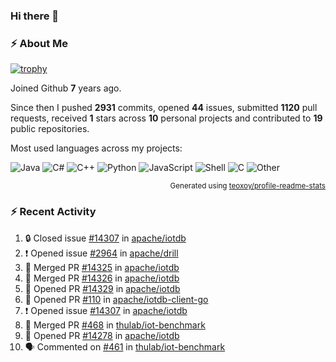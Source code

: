 ### Hi there 👋

### :zap: About Me

[![trophy](https://github-profile-trophy.vercel.app/?username=HTHou&theme=onedark)](https://github.com/ryo-ma/github-profile-trophy)
   
Joined Github **7** years ago.

Since then I pushed **2931** commits, opened **44** issues, submitted **1120** pull requests, received **1** stars across **10** personal projects and contributed to **19** public repositories.

Most used languages across my projects:

![Java](https://img.shields.io/static/v1?style=flat-square&label=%E2%A0%80&color=555&labelColor=%23b07219&message=Java%EF%B8%B189.6%25)
![C#](https://img.shields.io/static/v1?style=flat-square&label=%E2%A0%80&color=555&labelColor=%23178600&message=C%23%EF%B8%B13.9%25)
![C++](https://img.shields.io/static/v1?style=flat-square&label=%E2%A0%80&color=555&labelColor=%23f34b7d&message=C%2B%2B%EF%B8%B12.7%25)
![Python](https://img.shields.io/static/v1?style=flat-square&label=%E2%A0%80&color=555&labelColor=%233572A5&message=Python%EF%B8%B10.7%25)
![JavaScript](https://img.shields.io/static/v1?style=flat-square&label=%E2%A0%80&color=555&labelColor=%23f1e05a&message=JavaScript%EF%B8%B10.5%25)
![Shell](https://img.shields.io/static/v1?style=flat-square&label=%E2%A0%80&color=555&labelColor=%2389e051&message=Shell%EF%B8%B10.4%25)
![C](https://img.shields.io/static/v1?style=flat-square&label=%E2%A0%80&color=555&labelColor=%23555555&message=C%EF%B8%B10.4%25)
![Other](https://img.shields.io/static/v1?style=flat-square&label=%E2%A0%80&color=555&labelColor=%23ededed&message=Other%EF%B8%B11.4%25)

<p align="right"><sub>Generated using <a href="https://github.com/marketplace/actions/profile-readme-stats">teoxoy/profile-readme-stats</a></sub></p>


<!--![](https://github.com/HTHou/HTHou/blob/output/github-contribution-grid-snake.svg)-->

<!--![Haonan Hou's github stats](https://github-readme-stats.vercel.app/api?username=HTHou&count_private=true&show_icons=true&theme=onedark)-->

<!--![Haonan Hou's wakatime stats](https://github-readme-stats.vercel.app/api/wakatime?username=HTHou&layout=compact&theme=onedark)-->

<!--![Top Langs](https://github-readme-stats.vercel.app/api/top-langs/?username=HTHou&theme=onedark&layout=compact)-->

### :zap: Recent Activity
<!--START_SECTION:activity-->
1. 🔒 Closed issue [#14307](https://github.com/apache/iotdb/issues/14307) in [apache/iotdb](https://github.com/apache/iotdb)
2. ❗ Opened issue [#2964](https://github.com/apache/drill/issues/2964) in [apache/drill](https://github.com/apache/drill)
3. 🎉 Merged PR [#14325](https://github.com/apache/iotdb/pull/14325) in [apache/iotdb](https://github.com/apache/iotdb)
4. 🎉 Merged PR [#14326](https://github.com/apache/iotdb/pull/14326) in [apache/iotdb](https://github.com/apache/iotdb)
5. 💪 Opened PR [#14329](https://github.com/apache/iotdb/pull/14329) in [apache/iotdb](https://github.com/apache/iotdb)
6. 💪 Opened PR [#110](https://github.com/apache/iotdb-client-go/pull/110) in [apache/iotdb-client-go](https://github.com/apache/iotdb-client-go)
7. ❗ Opened issue [#14307](https://github.com/apache/iotdb/issues/14307) in [apache/iotdb](https://github.com/apache/iotdb)
8. 🎉 Merged PR [#468](https://github.com/thulab/iot-benchmark/pull/468) in [thulab/iot-benchmark](https://github.com/thulab/iot-benchmark)
9. 💪 Opened PR [#14278](https://github.com/apache/iotdb/pull/14278) in [apache/iotdb](https://github.com/apache/iotdb)
10. 🗣 Commented on [#461](https://github.com/thulab/iot-benchmark/issues/461#issuecomment-2510731174) in [thulab/iot-benchmark](https://github.com/thulab/iot-benchmark)
<!--END_SECTION:activity-->

<!--
**HTHou/HTHou** is a ✨ _special_ ✨ repository because its `README.md` (this file) appears on your GitHub profile.

Here are some ideas to get you started:

- 🔭 I’m currently working on ...
- 🌱 I’m currently learning ...
- 👯 I’m looking to collaborate on ...
- 🤔 I’m looking for help with ...
- 💬 Ask me about ...
- 📫 How to reach me: ...
- 😄 Pronouns: ...
- ⚡ Fun fact: ...
-->
